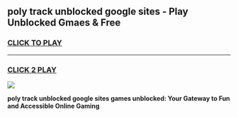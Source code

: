 
## poly track unblocked google sites - Play Unblocked Gmaes & Free
<h3>
<a href="https://news.freeplayer.one?title=poly_track_unblocked_google_sites&ref=16F">CLICK TO PLAY</a></h3>
<hr>

<h3>
<a href="https://news.freeplayer.one?title=poly_track_unblocked_google_sites&ref=16F">CLICK 2 PLAY</a>
  
</h3>

<a href="https://news.freeplayer.one?title=poly_track_unblocked_google_sites&ref=16F/"><img src="https://clearcache.store/games.png"></a>


**poly track unblocked google sites games unblocked: Your Gateway to Fun and Accessible Online Gaming**
